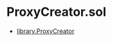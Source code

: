 # ProxyCreator.sol

<!-- START_INDEX -->
- [library.ProxyCreator](./library.ProxyCreator.md)

<!-- END_INDEX -->
